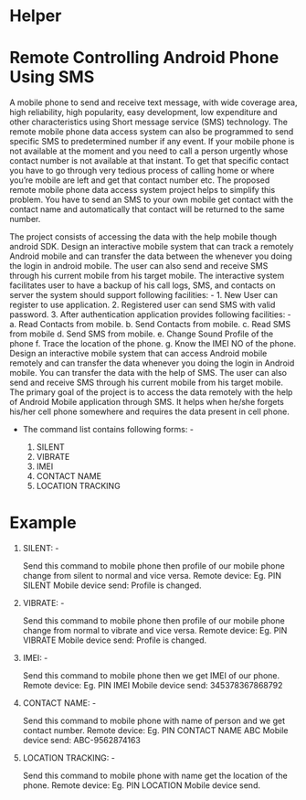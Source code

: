 # Helper
# Remote Controlling Android Phone Using SMS

A mobile phone to send and receive text message, with wide coverage area, high
reliability, high popularity, easy development, low expenditure and other characteristics using
Short message service (SMS) technology. The remote mobile phone data access system can
also be programmed to send specific SMS to predetermined number if any event. If your
mobile phone is not available at the moment and you need to call a person urgently whose
contact number is not available at that instant. To get that specific contact you have to go
through very tedious process of calling home or where you’re mobile are left and get that
contact number etc. The proposed remote mobile phone data access system project helps to
simplify this problem. You have to send an SMS to your own mobile get contact with the
contact name and automatically that contact will be returned to the same number.


The project consists of accessing the data with the help
mobile though android SDK. Design an interactive mobile system that can track a remotely
Android mobile and can transfer the data between the whenever you doing the login in
android mobile. The user can also send and receive SMS through his current mobile from his
target mobile. The interactive system facilitates user to have a backup of his call logs, SMS,
and contacts on server the system should support following facilities: -
    1. New User can register to use application.
    2. Registered user can send SMS with valid password.
    3. After authentication application provides following facilities: -
        a. Read Contacts from mobile.
        b. Send Contacts from mobile.
        c. Read SMS from mobile
        d. Send SMS from mobile.
        e. Change Sound Profile of the phone
        f. Trace the location of the phone.
        g. Know the IMEI NO of the phone.
Design an interactive mobile system that can access Android mobile remotely and can
transfer the data whenever you doing the login in Android mobile. You can transfer the data
with the help of SMS. The user can also send and receive SMS through his current mobile
from his target mobile. The primary goal of the project is to access the data remotely with the
help of Android Mobile application through SMS. It helps when he/she forgets his/her cell
phone somewhere and requires the data present in cell phone. 


* The command list contains following forms: -

    1. SILENT
    2. VIBRATE
    3. IMEI
    4. CONTACT NAME
    5. LOCATION TRACKING





# Example

1. SILENT: -

    Send this command to mobile phone then profile of our mobile phone change from
    silent to normal and vice versa.
    Remote device:
    Eg. PIN SILENT Mobile device send:
    Profile is changed.
    
2. VIBRATE: -

    Send this command to mobile phone then profile of our mobile phone change from
    normal to vibrate and vice versa.
    Remote device:
    Eg. PIN VIBRATE Mobile device send:
    Profile is changed.

3. IMEI: -

    Send this command to mobile phone then we get IMEI of our phone.
    Remote device:
    Eg. PIN IMEI Mobile device send:
    345378367868792

4. CONTACT NAME: -

    Send this command to mobile phone with name of person and we get contact number.
    Remote device:
    Eg. PIN CONTACT NAME ABC Mobile device send:
    ABC-9562874163

5. LOCATION TRACKING: -

    Send this command to mobile phone with name get the location of the phone.
    Remote device:
    Eg. PIN LOCATION Mobile device send.
